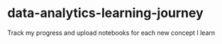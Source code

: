 # data-analytics-learning-journey
Track my progress and upload notebooks for each new concept I learn

